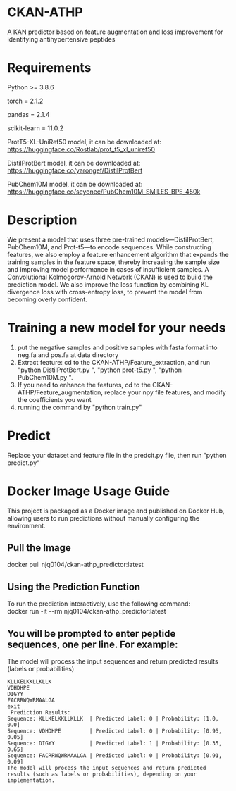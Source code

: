 # CKAN-ATHP
A KAN predictor based on feature augmentation and loss improvement for identifying antihypertensive peptides
# Requirements
Python >= 3.8.6

torch = 2.1.2

pandas = 2.1.4

scikit-learn = 11.0.2

ProtT5-XL-UniRef50 model, it can be downloaded at: https://huggingface.co/Rostlab/prot_t5_xl_uniref50

DistilProtBert model, it can be downloaded at: https://huggingface.co/yarongef/DistilProtBert

PubChem10M model, it can be downloaded at: https://huggingface.co/seyonec/PubChem10M_SMILES_BPE_450k
# Description
We present a model that uses three pre-trained models—DistilProtBert, PubChem10M, and Prot-t5—to encode sequences. While constructing features, we also employ a feature enhancement algorithm that expands the training samples in the feature space, thereby increasing the sample size and improving model performance in cases of insufficient samples. A Convolutional Kolmogorov-Arnold Network (CKAN) is used to build the prediction model. We also improve the loss function by combining KL divergence loss with cross-entropy loss, to prevent the model from becoming overly confident. 
# Training a new model for your needs
1. put the negative samples and positive samples with fasta format into neg.fa and pos.fa at data directory
2. Extract  feature: cd to the CKAN-ATHP/Feature_extraction, and run "python DistilProtBert.py ", "python prot-t5.py ", "python PubChem10M.py ".
3. If you need to enhance the features, cd to the CKAN-ATHP/Feature_augmentation, replace your npy file features, and modify the coefficients you want
4. running the command by "python train.py"
# Predict
Replace your dataset and feature file in the predcit.py file, then run "python predict.py"
# Docker Image Usage Guide
This project is packaged as a Docker image and published on Docker Hub, allowing users to run predictions without manually configuring the environment.
## Pull the Image
docker pull njq0104/ckan-athp_predictor:latest
## Using the Prediction Function
To run the prediction interactively, use the following command:  
docker run -it --rm njq0104/ckan-athp_predictor:latest
## You will be prompted to enter peptide sequences, one per line. For example:
The model will process the input sequences and return predicted results (labels or probabilities)  
```Enter multiple amino acid sequences (one per line). Type 'exit' and press Enter to finish:
KLLKELKKLLKLLK
VDHDHPE
DIGYY
FACRRWQWRMAALGA
exit  
 Prediction Results:
Sequence: KLLKELKKLLKLLK  | Predicted Label: 0 | Probability: [1.0, 0.0]
Sequence: VDHDHPE         | Predicted Label: 0 | Probability: [0.95, 0.05]
Sequence: DIGYY           | Predicted Label: 1 | Probability: [0.35, 0.65]
Sequence: FACRRWQWRMAALGA | Predicted Label: 0 | Probability: [0.91, 0.09]  
The model will process the input sequences and return predicted results (such as labels or probabilities), depending on your implementation.
